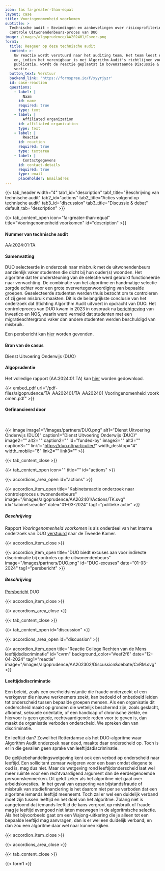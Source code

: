 ```yaml
---
icon: fas fa-greater-than-equal
layout: case
title: Vooringenomenheid voorkomen
subtitle: >
  Technische audit – Bevindingen en aanbevelingen over risicoprofilering in het
  Controle Uitwonendenbeurs-proces van DUO
image: /images/algoprudence/AA202401/Cover.png
form1:
  title: Reageer op deze technische audit
  content: >-
    Uw reactie wordt verstuurd naar het auditing team. Het team leest de reactie
    en, indien het verenigbaar is met Algorithm Audit's richtlijnen voor
    publicatie, wordt de reactie geplaatst in bovenstaande Discussie & debat
    sectie.
  button_text: Verstuur
  backend_link: 'https://formspree.io/f/xyyrjyzr'
  id: case-reaction
  questions:
    - label: |
        Naam
      id: name
      required: true
      type: text
    - label: |
        Affiliated organization
      id: affiliated-organization
      type: text
    - label: |
        Reactie
      id: reaction
      required: true
      type: textarea
    - label: |
        Contactgegevens
      id: contact-details
      required: true
      type: email
      placeholder: Emailadres
---
```


{{< tab_header width="4" tab1_id="description" tab1_title="Beschrijving van technische audit" tab2_id="actions" tab2_title="Acties volgend op technische audit" tab3_id="discussion" tab3_title="Discussie & debat" default_tab="description" >}}

{{< tab_content_open icon="fa-greater-than-equal" title="Vooringenomenheid voorkomen" id="description" >}}

#### Nummer van technische audit

AA:2024:01:TA

#### Samenvatting

DUO selecteerde in onderzoek naar misbruik met de uitwonendenbeurs aanzienlijk vaker studenten die dicht bij hun ouder(s) woonden. Het algoritme dat ter ondersteuning van de selectie werd gebruikt functioneerde naar verwachting. De combinatie van het algoritme en handmatige selectie zorgde echter voor een grote oververtegenwoordiging van bepaalde groepen. Geselecteerde studenten werden thuis bezocht om te controleren of zij geen misbruik maakten. Dit is de belangrijkste conclusie van het onderzoek dat Stichting Algorithm Audit uitvoert in opdracht van DUO. Het controleproces van DUO kwam in 2023 in opspraak na <a href="https://nos.nl/op3/video/2479701-zo-checkt-duo-of-jij-fraudeert-en-dat-systeem-rammelt" target="_blank">berichtgeving</a> van Investico en NOS, waarin werd vermeld dat studenten met een migratieachtergrond vaker dan andere studenten werden beschuldigd van misbruik.

Een persbericht kan [hier](https://algorithmaudit.eu/nl/events/press_room/#DUO) worden gevonden.

#### Bron van de casus

Dienst Uitvoering Onderwijs (DUO)

#### Algoprudentie

Het volledige rapport (AA:2024:01:TA) kan [hier](https://drive.google.com/file/d/17dwU4zAqpyixwVTKCYM7Ezq1VM5_kcDa/preview) worden gedownload.

{{< embed_pdf url="/pdf-files/algoprudence/TA_AA202401/TA_AA202401_Vooringenomenheid_voorkomen.pdf" >}}

#### Gefinancieerd door

<br>

{{< image image1="/images/partners/DUO.png" alt1="Dienst Uitvoering Onderwijs (DUO)" caption1="Dienst Uitvoering Onderwijs (DUO)" image2="" alt2="" caption2="" id="funded-by" image3="" alt3="" caption3="" link1="https://duo.nl/particulier/" width_desktop="4" width_mobile="6" link2="" link3="" >}}

{{< tab_content_close >}}

{{< tab_content_open icon="" title="" id="actions" >}}

{{< accordions_area_open id="actions" >}}

{{< accordion_item_open title="Kabinetsreactie onderzoek naar controleproces uitwonendenbeurs" image="/images/algoprudence/AA202401/Actions/TK.svg" id="kabinetsreactie" date="01-03-2024" tag1="politieke actie" >}}

##### Beschrijving

Rapport *Vooringenomenheid voorkomen* is als onderdeel van het Interne onderzoek van DUO <a href="https://www.rijksoverheid.nl/documenten/kamerstukken/2024/03/01/kabinetsreactie-onderzoek-naar-controleproces-uitwonendenbeurs" target="_blank">verstuurd</a> naar de Tweede Kamer.

{{< accordion_item_close >}}

{{< accordion_item_open title="DUO biedt excuses aan voor indirecte discriminatie bij controles op de uitwonendenbeurs" image="/images/partners/DUO.png" id="DUO-excuses" date="01-03-2024" tag1="persbericht" >}}

##### Beschrijving

<a href="https://duo.nl/organisatie/pers/excuses-voor-indirecte-discriminatie-bij-controles-op-de-uitwonendenbeurs.jsp" target="_blank">Persbericht</a> DUO

{{< accordion_item_close >}}

{{< accordions_area_close >}}

{{< tab_content_close >}}

{{< tab_content_open id="discussion" >}}

{{< accordions_area_open id="discussion" >}}

{{< accordion_item_open title="Reactie College Rechten van de Mens leeftijdsdiscriminatie" id="cvrm" background_color="#eef2f6" date="12-04-2024" tag1="reactie" image="/images/algoprudence/AA202302/Discussion&debate/CvRM.svg" >}}

#### Leeftijdsdiscriminatie

Een beleid, zoals een overheidsinstantie die fraude onderzoekt of een werkgever die nieuwe werknemers zoekt, kan bedoeld of onbedoeld leiden tot onderscheid tussen bepaalde groepen mensen. Als een organisatie dit onderscheid maakt op gronden die wettelijk beschermd zijn, zoals geslacht, afkomst, seksuele oriëntatie, of een handicap of chronische ziekte, en hiervoor is geen goede, rechtvaardigende reden voor te geven is, dan maakt de organisatie verboden onderscheid. We spreken dan van discriminatie. 

En leeftijd dan? Zowel het Rotterdamse als het DUO-algoritme waar Algorithm Audit onderzoek naar deed, maakte daar onderscheid op. Toch is er in die gevallen geen sprake van leeftijdsdiscriminatie. 

De gelijkebehandelingswetgeving kent ook een verbod op onderscheid naar leeftijd. Een sollicitant zomaar weigeren voor een baan omdat diegene te oud is, mag dus niet. Maar de wetgeving rond leeftijdonderscheid laat wel meer ruimte voor een rechtvaardigend argument dan de eerdergenoemde persoonskenmerken. Dit geldt zeker als het algoritme niet gaat over arbeidskwesties.  In het geval van opsporing van bijstandsfraude of misbruik van studiefinanciering is het daarom niet per se verboden dat een algoritme iemands leeftijd meeneemt. Toch zal er wel een duidelijk verband moet zijn tussen leeftijd en het doel van het algoritme. Zolang niet is aangetoond dat iemands leeftijd de kans vergroot op misbruik of fraude mag je leeftijd evengoed niet laten meewegen in de algoritmische selectie. Als het bijvoorbeeld gaat om een Wajong-uitkering die je alleen tot een bepaalde leeftijd mag aanvragen, dan is er wel een duidelijk verband, en dan zou een algoritme daar wel naar kunnen kijken.

{{< accordion_item_close >}}

{{< accordions_area_close >}}

{{< tab_content_close >}}

{{< form1 >}}
